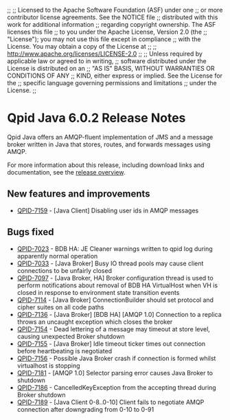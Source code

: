 ;;
;; Licensed to the Apache Software Foundation (ASF) under one
;; or more contributor license agreements.  See the NOTICE file
;; distributed with this work for additional information
;; regarding copyright ownership.  The ASF licenses this file
;; to you under the Apache License, Version 2.0 (the
;; "License"); you may not use this file except in compliance
;; with the License.  You may obtain a copy of the License at
;; 
;;   http://www.apache.org/licenses/LICENSE-2.0
;; 
;; Unless required by applicable law or agreed to in writing,
;; software distributed under the License is distributed on an
;; "AS IS" BASIS, WITHOUT WARRANTIES OR CONDITIONS OF ANY
;; KIND, either express or implied.  See the License for the
;; specific language governing permissions and limitations
;; under the License.
;;

# Qpid Java 6.0.2 Release Notes

Qpid Java offers an AMQP-fluent implementation of JMS and a message
broker written in Java that stores, routes, and forwards messages
using AMQP.

For more information about this release, including download links and
documentation, see the [release overview](index.html).


## New features and improvements

 - [QPID-7159](https://issues.apache.org/jira/browse/QPID-7159) - [Java Client] Disabling user ids in AMQP messages

## Bugs fixed

 - [QPID-7023](https://issues.apache.org/jira/browse/QPID-7023) - BDB HA: JE Cleaner warnings written to qpid log during apparently normal operation 
 - [QPID-7033](https://issues.apache.org/jira/browse/QPID-7033) - [Java Broker] Busy IO thread pools may cause client connections to be unfairly closed
 - [QPID-7097](https://issues.apache.org/jira/browse/QPID-7097) - [Java Broker, HA] Broker configuration thread is used to perform notifications about removal of BDB HA VirtualHost when VH is closed in response to environment state transition events
 - [QPID-7114](https://issues.apache.org/jira/browse/QPID-7114) - [Java Broker] ConnectionBuilder should set protocol and cipher suites on all code paths
 - [QPID-7136](https://issues.apache.org/jira/browse/QPID-7136) - [Java Broker] [BDB HA] [AMQP 1.0] Connection to a replica throws an uncaught exception which closes the broker
 - [QPID-7154](https://issues.apache.org/jira/browse/QPID-7154) - Dead lettering of a message may timeout at store level, causing unexpected Broker shutdown
 - [QPID-7155](https://issues.apache.org/jira/browse/QPID-7155) - [Java Broker] Idle timeout ticker times out connection before heartbeating is negotiated
 - [QPID-7156](https://issues.apache.org/jira/browse/QPID-7156) - Possible Java Broker crash if connection is formed whilst virtualhost is stopping
 - [QPID-7181](https://issues.apache.org/jira/browse/QPID-7181) - [AMQP 1.0] Selector parsing error causes Java Broker to shutdown
 - [QPID-7186](https://issues.apache.org/jira/browse/QPID-7186) - CancelledKeyException from the accepting thread during Broker shutdown
 - [QPID-7189](https://issues.apache.org/jira/browse/QPID-7189) - [Java Client 0-8..0-10] Client fails to negotiate AMQP connection after downgrading from 0-10 to 0-91